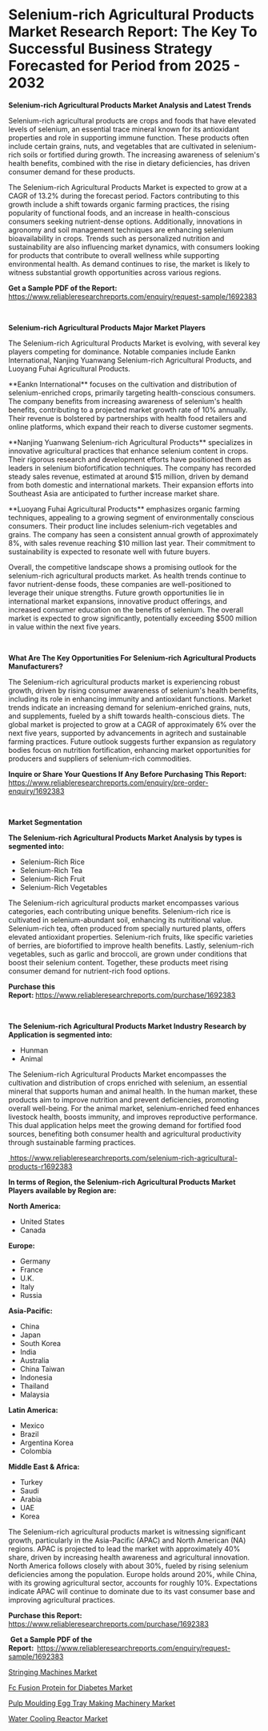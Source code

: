 <p><h1>Selenium-rich Agricultural Products Market Research Report: The Key To Successful Business Strategy Forecasted for Period from 2025 - 2032</h1></p><p><strong>Selenium-rich Agricultural Products Market Analysis and Latest Trends</strong></p>
<p><p>Selenium-rich agricultural products are crops and foods that have elevated levels of selenium, an essential trace mineral known for its antioxidant properties and role in supporting immune function. These products often include certain grains, nuts, and vegetables that are cultivated in selenium-rich soils or fortified during growth. The increasing awareness of selenium's health benefits, combined with the rise in dietary deficiencies, has driven consumer demand for these products.</p><p>The Selenium-rich Agricultural Products Market is expected to grow at a CAGR of 13.2% during the forecast period. Factors contributing to this growth include a shift towards organic farming practices, the rising popularity of functional foods, and an increase in health-conscious consumers seeking nutrient-dense options. Additionally, innovations in agronomy and soil management techniques are enhancing selenium bioavailability in crops. Trends such as personalized nutrition and sustainability are also influencing market dynamics, with consumers looking for products that contribute to overall wellness while supporting environmental health. As demand continues to rise, the market is likely to witness substantial growth opportunities across various regions.</p></p>
<p><strong>Get a Sample PDF of the Report:&nbsp;</strong> <a href="https://www.reliableresearchreports.com/enquiry/request-sample/1692383?utm_campaign=102&utm_medium=2&utm_source=Github&utm_content=ia&utm_term=08012025&utm_id=selenium-rich-agricultural-products">https://www.reliableresearchreports.com/enquiry/request-sample/1692383</a></p>
<p>&nbsp;</p>
<p><strong>Selenium-rich Agricultural Products Major Market Players</strong></p>
<p><p>The Selenium-rich Agricultural Products Market is evolving, with several key players competing for dominance. Notable companies include Eankn International, Nanjing Yuanwang Selenium-rich Agricultural Products, and Luoyang Fuhai Agricultural Products.</p><p>**Eankn International** focuses on the cultivation and distribution of selenium-enriched crops, primarily targeting health-conscious consumers. The company benefits from increasing awareness of selenium's health benefits, contributing to a projected market growth rate of 10% annually. Their revenue is bolstered by partnerships with health food retailers and online platforms, which expand their reach to diverse customer segments.</p><p>**Nanjing Yuanwang Selenium-rich Agricultural Products** specializes in innovative agricultural practices that enhance selenium content in crops. Their rigorous research and development efforts have positioned them as leaders in selenium biofortification techniques. The company has recorded steady sales revenue, estimated at around $15 million, driven by demand from both domestic and international markets. Their expansion efforts into Southeast Asia are anticipated to further increase market share.</p><p>**Luoyang Fuhai Agricultural Products** emphasizes organic farming techniques, appealing to a growing segment of environmentally conscious consumers. Their product line includes selenium-rich vegetables and grains. The company has seen a consistent annual growth of approximately 8%, with sales revenue reaching $10 million last year. Their commitment to sustainability is expected to resonate well with future buyers.</p><p>Overall, the competitive landscape shows a promising outlook for the selenium-rich agricultural products market. As health trends continue to favor nutrient-dense foods, these companies are well-positioned to leverage their unique strengths. Future growth opportunities lie in international market expansions, innovative product offerings, and increased consumer education on the benefits of selenium. The overall market is expected to grow significantly, potentially exceeding $500 million in value within the next five years.</p></p>
<p>&nbsp;</p>
<p><strong>What Are The Key Opportunities For Selenium-rich Agricultural Products Manufacturers?</strong></p>
<p><p>The Selenium-rich agricultural products market is experiencing robust growth, driven by rising consumer awareness of selenium's health benefits, including its role in enhancing immunity and antioxidant functions. Market trends indicate an increasing demand for selenium-enriched grains, nuts, and supplements, fueled by a shift towards health-conscious diets. The global market is projected to grow at a CAGR of approximately 6% over the next five years, supported by advancements in agritech and sustainable farming practices. Future outlook suggests further expansion as regulatory bodies focus on nutrition fortification, enhancing market opportunities for producers and suppliers of selenium-rich commodities.</p></p>
<p><strong>Inquire or Share Your Questions If Any Before Purchasing This Report:</strong> <a href="https://www.reliableresearchreports.com/enquiry/pre-order-enquiry/1692383?utm_campaign=102&utm_medium=2&utm_source=Github&utm_content=ia&utm_term=08012025&utm_id=selenium-rich-agricultural-products">https://www.reliableresearchreports.com/enquiry/pre-order-enquiry/1692383</a></p>
<p>&nbsp;</p>
<p><strong>Market Segmentation</strong></p>
<p><strong>The Selenium-rich Agricultural Products Market Analysis by types is segmented into:</strong></p>
<p><ul><li>Selenium-Rich Rice</li><li>Selenium-Rich Tea</li><li>Selenium-Rich Fruit</li><li>Selenium-Rich Vegetables</li></ul></p>
<p><p>The Selenium-rich agricultural products market encompasses various categories, each contributing unique benefits. Selenium-rich rice is cultivated in selenium-abundant soil, enhancing its nutritional value. Selenium-rich tea, often produced from specially nurtured plants, offers elevated antioxidant properties. Selenium-rich fruits, like specific varieties of berries, are biofortified to improve health benefits. Lastly, selenium-rich vegetables, such as garlic and broccoli, are grown under conditions that boost their selenium content. Together, these products meet rising consumer demand for nutrient-rich food options.</p></p>
<p><strong>Purchase this Report:&nbsp;</strong><a href="https://www.reliableresearchreports.com/purchase/1692383?utm_campaign=102&utm_medium=2&utm_source=Github&utm_content=ia&utm_term=08012025&utm_id=selenium-rich-agricultural-products">https://www.reliableresearchreports.com/purchase/1692383</a></p>
<p>&nbsp;</p>
<p><strong>The Selenium-rich Agricultural Products Market Industry Research by Application is segmented into:</strong></p>
<p><ul><li>Hunman</li><li>Animal</li></ul></p>
<p><p>The Selenium-rich Agricultural Products Market encompasses the cultivation and distribution of crops enriched with selenium, an essential mineral that supports human and animal health. In the human market, these products aim to improve nutrition and prevent deficiencies, promoting overall well-being. For the animal market, selenium-enriched feed enhances livestock health, boosts immunity, and improves reproductive performance. This dual application helps meet the growing demand for fortified food sources, benefiting both consumer health and agricultural productivity through sustainable farming practices.</p></p>
<p><a href="https://www.reliableresearchreports.com/selenium-rich-agricultural-products-r1692383?utm_campaign=102&utm_medium=2&utm_source=Github&utm_content=ia&utm_term=08012025&utm_id=selenium-rich-agricultural-products">&nbsp;https://www.reliableresearchreports.com/selenium-rich-agricultural-products-r1692383</a></p>
<p><strong>In terms of Region, the Selenium-rich Agricultural Products Market Players available by Region are:</strong></p>
<p>
    <p> <strong> North America: </strong>
        <ul>
            <li>United States</li>
            <li>Canada</li>
        </ul>
        </p> 
    <p> <strong> Europe: </strong>
        <ul>
            <li>Germany</li>
            <li>France</li>
            <li>U.K.</li>
            <li>Italy</li>
            <li>Russia</li>
        </ul>
        </p> 
    <p> <strong> Asia-Pacific: </strong>
        <ul>
            <li>China</li>
            <li>Japan</li>
            <li>South Korea</li>
            <li>India</li>
            <li>Australia</li>
            <li>China Taiwan</li>
            <li>Indonesia</li>
            <li>Thailand</li>
            <li>Malaysia</li>
        </ul>
        </p> 
    <p> <strong> Latin America: </strong>
        <ul>
            <li>Mexico</li>
            <li>Brazil</li>
            <li>Argentina Korea</li>
            <li>Colombia</li>
        </ul>
        </p> 
    <p> <strong> Middle East & Africa: </strong>
        <ul>
            <li>Turkey</li>
            <li>Saudi</li>
            <li>Arabia</li>
            <li>UAE</li>
            <li>Korea</li>
        </ul>
    </p>
    </p>
<p><p>The Selenium-rich agricultural products market is witnessing significant growth, particularly in the Asia-Pacific (APAC) and North American (NA) regions. APAC is projected to lead the market with approximately 40% share, driven by increasing health awareness and agricultural innovation. North America follows closely with about 30%, fueled by rising selenium deficiencies among the population. Europe holds around 20%, while China, with its growing agricultural sector, accounts for roughly 10%. Expectations indicate APAC will continue to dominate due to its vast consumer base and improving agricultural practices.</p></p>
<p><strong>Purchase this Report: </strong><a href="https://www.reliableresearchreports.com/purchase/1692383?utm_campaign=102&utm_medium=2&utm_source=Github&utm_content=ia&utm_term=08012025&utm_id=selenium-rich-agricultural-products">https://www.reliableresearchreports.com/purchase/1692383</a></p>
<p>&nbsp;<strong>Get a Sample PDF of the Report:&nbsp;&nbsp;</strong><a href="https://www.reliableresearchreports.com/enquiry/request-sample/1692383?utm_campaign=102&utm_medium=2&utm_source=Github&utm_content=ia&utm_term=08012025&utm_id=selenium-rich-agricultural-products">https://www.reliableresearchreports.com/enquiry/request-sample/1692383</a></p>
<p><strong></strong></p>
<p><p><a href="https://github.com/NargisHussain75/Market-Research-Report-List-1/blob/main/stringing-machines-market.md?utm_campaign=102&utm_medium=2&utm_source=Github&utm_content=ia&utm_term=08012025&utm_id=selenium-rich-agricultural-products">Stringing Machines Market</a></p><p><a href="https://github.com/FlorianWolf90/Market-Research-Report-List-1/blob/main/fc-fusion-protein-for-diabetes-market.md?utm_campaign=102&utm_medium=2&utm_source=Github&utm_content=ia&utm_term=08012025&utm_id=selenium-rich-agricultural-products">Fc Fusion Protein for Diabetes Market</a></p><p><a href="https://github.com/pearlinewhite4692/Market-Research-Report-List-1/blob/main/pulp-moulding-egg-tray-making-machinery-market.md?utm_campaign=102&utm_medium=2&utm_source=Github&utm_content=ia&utm_term=08012025&utm_id=selenium-rich-agricultural-products">Pulp Moulding Egg Tray Making Machinery Market</a></p><p><a href="https://github.com/hillsmyung726/Market-Research-Report-List-1/blob/main/water-cooling-reactor-market.md?utm_campaign=102&utm_medium=2&utm_source=Github&utm_content=ia&utm_term=08012025&utm_id=selenium-rich-agricultural-products">Water Cooling Reactor Market</a></p></p>